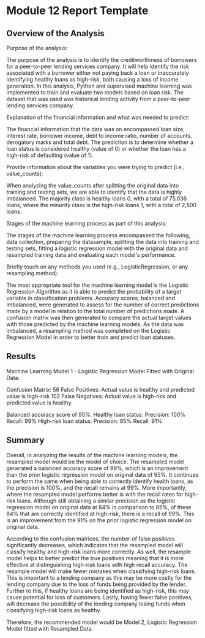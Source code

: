 # Module 12 Report Template

## Overview of the Analysis

Purpose of the analysis:

The purpose of the analysis is to identify the creditworthiness of borrowers for a peer-to-peer lending services company. It will help identify the risk associated with a borrower either not paying back a loan or inaccurately identifying healthy loans as high-risk, both causing a loss of income generation. In this analysis, Python and supervised machine learning was implemented to train and evaluate two models based on loan risk. The dataset that was used was historical lending activity from a peer-to-peer lending services company.

Explanation of the financial information and what was needed to predict:

The financial information that the data was on encompassed loan size, interest rate, borrower income, debt to income ratio, number of accounts, derogatory marks and total debt. The prediction is to determine whether a loan status is considered healthy (value of 0) or whether the loan has a high-risk of defaulting (value of 1).

Provide information about the variables you were trying to predict (i.e., value_counts):

When analyzing the value_counts after splitting the original data into training and testing sets, we are able to identify that the data is highly imbalanced. The majority class is healthy loans 0, with a total of 75,036 loans, where the minority class is the high-risk loans 1, with a total of 2,500 loans.

Stages of the machine learning process as part of this analysis:

The stages of the machine learning process encompassed the following, data collection, preparing the datasample, splitting the data into training and testing sets, fitting a logistic regression model with the original data and resampled training data and evaluating each model's performance.

Briefly touch on any methods you used (e.g., LogisticRegression, or any resampling method):

The most appropriate tool for the machine learning model is the Logistic Regression Algorithm as it is able to predict the probability of a target variable in classification problems. Accuracy scores, balanced and imbalanced, were generated to assess for the number of correct predictions made by a model in relation to the total number of predictions made. A confusion matrix was then generated to compare the actual target values with those predicted by the machine learning models. As the data was imbalanced, a resampling method was completed on the Logistic Regression Model in order to better train and predict loan statuses.


## Results

Machine Learning Model 1 - Logistic Regression Model Fitted with Original Data:

Confusion Matrix:
56 False Positives: Actual value is healthy and predicted value is high-risk
102 False Negatives: Actual value is high-risk and predicted value is healthy


Balanced accuracy score of 95%.
Healthy loan status:
Precision: 100%
Recall: 99%
High-risk loan status:
Precision: 85%
Recall: 91%


## Summary

Overall, in analyzing the results of the machine learning models, the resampled model would be the model of choice. The resampled model generated a balanced accuracy score of 99%, which is an improvement than the prior logistic regression model on original data of 95%. It continues to perform the same when being able to correctly identify health loans, as the precision is 100%, and the recall remains at 99%. More importantly, where the resampled model performs better is with the recall rates for high-risk loans. Although still obtaining a similar precision as the logistic regression model on original data at 84% in comparison to 85%, of these 84% that are correctly identified at high-risk, there is a recall of 99%. This is an improvement from the 91% on the prior logistic regression model on original data.

According to the confusion matrices, the number of false positives significantly decreases, which indicates that the resampled model will classify healthy and high-risk loans more correctly. As well, the resample model helps to better predict the true positives meaning that it is more effective at distinguishing high-risk loans with high recall accuracy. The resample model will make fewer mistakes when classifying high-risk loans. This is important to a lending company as this may be more costly for the lending company due to the loss of funds being provided by the lender. Further to this, if healthy loans are being identified as high-risk, this may cause potential for loss of customers. Lastly, having fewer false positives, will decrease the possibility of the lending company losing funds when classifying high-risk loans as healthy.

Therefore, the recommended model would be Model 2, Logistic Regression Model fitted with Resampled Data.
